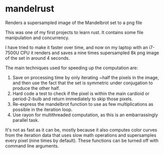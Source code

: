 # mandelrust
Renders a supersampled image of the Mandelbrot set to a png file

This was one of my first projects to learn rust. It contains some file manipulation and concurrency.

I have tried to make it faster over time, and now on my laptop with an i7-7500U CPU it renders and saves a nine times supersampled 8k png image of the set in around 4 seconds.

The main techniques used for speeding up the computation are:
 1. Save on processing time by only iterating ~half the pixels in the image, and then use the fact that the set is symmetric under conjugation to produce the other half.
 2. Hard code a test to check if the pixel is within the main cardioid or period-2-bulb and return immediately to skip those pixels.
 3. Re-express the mandelbrot function to use as few multiplications as possible in the iteration loop.
 4. Use rayon for multithreaded computation, as this is an embarrassingly parallel task.

It's not as fast as it can be, mostly because it also computes color curves from the iteration data that uses slow math operations and supersamples every pixel (nine times by default). These functions can be turned off with command line arguments.